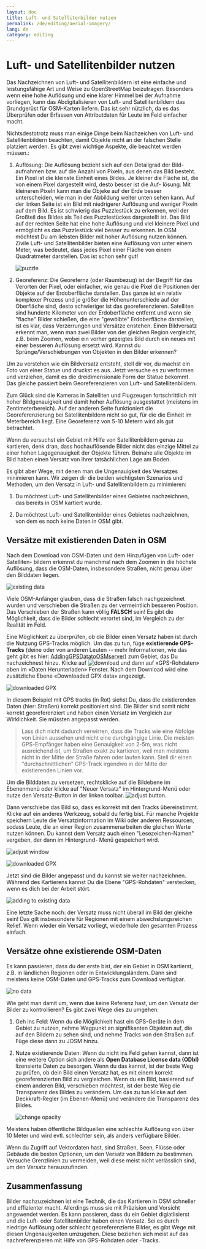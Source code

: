 ```yaml
---
layout: doc
title: Luft- und Satellitenbilder nutzen
permalink: /de/editing/aerial-imagery/
lang: de
category: editing
---
```


Luft- und Satellitenbilder nutzen
=================================


Das Nachzeichnen von Luft- und Satellitenbildern ist eine einfache und
leistungsfähige Art und Weise zu OpenStreetMap beizutragen. Besonders
wenn eine hohe Auflösung und eine klarer Himmel bei der Aufnahme vorliegen,
kann das Abdigitalisieren von Luft- und Satellitenbildern das Grundgerüst 
für OSM-Karten liefern. Das ist sehr nützlich, da es das Überprüfen oder
Erfassen von Attributdaten für Leute im Feld einfacher macht. 

Nichtsdestotrotz muss man einige Dinge beim Nachzeichen von Luft- und 
Satellitenbildern beachten, damit Objekte nicht an der falschen Stelle
platziert werden. Es gibt zwei wichtige Aspekte, die beachtet werden 
müssen.:

1.  Auflösung: Die Auflösung bezieht sich auf den Detailgrad der Bild-
	aufnahmen bzw. auf die Anzahl von Pixeln, aus denen das Bild besteht.
	Ein Pixel ist die kleinste Einheit eines Bildes. Je kleiner die Fläche
	ist, die von einem Pixel dargestellt wird, desto besser ist die Auf-
	lösung. Mit kleineren Pixeln kann man die Objeke auf der Erde besser 
	unterscheiden, wie man in der Abbildung weiter unten sehen kann. Auf 
	der linken Seite ist ein Bild mit niedrigerer Auflösung und weniger
	Pixeln auf dem Bild. Es ist schwierig das Puzzlestück zu erkennen,
	weil der Großteil des Bildes als Teil des Puzzlestückes dargestellt 
	ist. Das Bild auf der rechten Seite hat eine hohe Auflösung und viel 
	kleinere Pixel und ermöglicht es das Puzzlestück viel besser zu erkennen. 
	In OSM möchtest Du am liebsten Bilder mit hoher Auflösung nutzen können.
	Zivile Luft- und Satellitenbilder bieten eine Auflösung von unter einem 
	Meter, was bedeutet, dass jedes Pixel einer Fläche von einem Quadratmeter
	darstellen. Das ist schon sehr gut!

    ![puzzle][]

2.  Georeferenz: Die Georefernz (oder Raumbezug) ist der Begriff für das
	Verorten der Pixel, oder einfacher, wie genau die Pixel die Positionen
	der Objekte auf der Erdoberfläche darstellen. Das ganze ist ein relativ
	komplexer Prozess und je größer die Höhenunterschiede auf der Oberfläche
	sind, desto schwieriger ist das georeferenzieren. Satelliten sind 
	hunderte Kilometer von der Erdoberfläche entfernt und wenn sie "flache"
	Bilder schießen, die eine "gewölbte" Erdoberfläche darstellen, ist es
	klar, dass Verzerrungen und Versätze enstehen. Einen Bildversatz erkennt man, 
	wenn man zwei Bilder von der gleichen Region vergleicht, z.B. beim Zoomen, 
	wobei ein vorher gezeigtes Bild durch ein neues mit einer besseren 
	Auflösung ersetzt wird. Kannst du Sprünge/Verschiebungen von Objekten
	in den Bilder erkennen?


Um zu verstehen wie ein Bildversatz entsteht, stell dir vor, du machst ein Foto
von einer Statue und druckst es aus. Jetzt versuche es zu verformen und 
verziehen, damit es die dreidimensionale Form der Statue bekommt. Das gleiche
passiert beim Georeferenzieren von Luft- und Satellitenbildern.

Zum Glück sind die Kameras in Satelliten und Flugzeugen fortschrittlich mit
hoher Bildgenauigkeit und damit hoher Auflösung ausgestattet (meistens im 
Zentimeterbereich). Auf der anderen Seite funktioniert die Georeferenzierung 
bei Satellitenbildern nicht so gut, für die die Einheit im Meterbereich liegt.
Eine Georeferenz von 5-10 Metern wird als gut betrachtet.

Wenn du versuchst ein Gebiet mit Hilfe von Satellitenbildern genau zu 
kartieren, denk dran, dass hochauflösende Bilder nicht das einzige Mittel
zu einer hohen Lagegenauigkeit der Objekte führen. Beinahe alle Objekte im
Bild haben einen Versatz von ihrer tatsächlichen Lage am Boden. 

Es gibt aber Wege, mit denen man die Ungenauigkeit des Versatzes minimieren 
kann. Wir zeigen dir die beiden wichtigsten Szenarios und Methoden, um den
Versatz in Luft- und Satellitenbildern zu minimieren:

1. Du möchtest Luft- und Satellitenbilder eines Gebietes nachzeichnen, das 
bereits in OSM kartiert wurde.

2. Du möchtest Luft- und Satellitenbilder eines Gebietes nachzeichnen, von 
dem es noch keine Daten in OSM gibt. 


Versätze mit existierenden Daten in OSM
---------------------------------------

Nach dem Download von OSM-Daten und dem Hinzufügen von Luft- oder Satelliten-
bildern erkennst du manchmal nach dem Zoomen in die höchste Auflösung, dass 
die OSM-Daten, insbesondere Straßen, nicht genau über den Bilddaten liegen. 

![existing data][]

Viele OSM-Anfänger glauben, dass die Straßen falsch nachgezeichnet wurden und
verschieben die Straßen zu der vermeintlich besseren Position. Das Verschieben
der Straßen kann völlig __FALSCH__ sein! Es gibt die Möglichkeit, dass die 
Bilder schlecht verortet sind, im Vergleich zu der Realität im Feld. 

Eine Möglichkeit zu überprüfen, ob die Bilder einen Versatz haben ist durch
die Nutzung GPS-Tracks möglich. Um das zu tun, füge __existierende GPS-Tracks__
(deine oder von anderen Leuten -- mehr Informationen, wie das geht gibt es hier:
[Adding](https://docs.google.com/a/engelsted.co/document/d/1jjlthSuc9yltWxQDKxeQD4OO9LvH_DaGwEsdlxSE6l8/edit)[](https://docs.google.com/a/engelsted.co/document/d/1jjlthSuc9yltWxQDKxeQD4OO9LvH_DaGwEsdlxSE6l8/edit)[GPS](https://docs.google.com/a/engelsted.co/document/d/1jjlthSuc9yltWxQDKxeQD4OO9LvH_DaGwEsdlxSE6l8/edit)[](https://docs.google.com/a/engelsted.co/document/d/1jjlthSuc9yltWxQDKxeQD4OO9LvH_DaGwEsdlxSE6l8/edit)[Data](https://docs.google.com/a/engelsted.co/document/d/1jjlthSuc9yltWxQDKxeQD4OO9LvH_DaGwEsdlxSE6l8/edit)[](https://docs.google.com/a/engelsted.co/document/d/1jjlthSuc9yltWxQDKxeQD4OO9LvH_DaGwEsdlxSE6l8/edit)[to](https://docs.google.com/a/engelsted.co/document/d/1jjlthSuc9yltWxQDKxeQD4OO9LvH_DaGwEsdlxSE6l8/edit)[](https://docs.google.com/a/engelsted.co/document/d/1jjlthSuc9yltWxQDKxeQD4OO9LvH_DaGwEsdlxSE6l8/edit)[OSM](https://docs.google.com/a/engelsted.co/document/d/1jjlthSuc9yltWxQDKxeQD4OO9LvH_DaGwEsdlxSE6l8/edit)[](https://docs.google.com/a/engelsted.co/document/d/1jjlthSuc9yltWxQDKxeQD4OO9LvH_DaGwEsdlxSE6l8/edit)[server](https://docs.google.com/a/engelsted.co/document/d/1jjlthSuc9yltWxQDKxeQD4OO9LvH_DaGwEsdlxSE6l8/edit))
zum Gebiet, das Du nachzeichnest hinzu. Klicke auf 
![download][] und dann auf «GPS-Rohdaten» oben im «Daten Herunterladen» Fenster. 
Nach dem Download wird eine zusätzliche Ebene «Downloaded GPX data» angezeigt.

![downloaded GPX][]

In diesem Beispiel mit GPS tracks (in Rot) siehst Du, dass die existierenden 
Daten (hier: Straßen) korrekt positioniert sind. Die Bilder sind somit nicht 
korrekt georeferenziert und haben einen Versatz im Vergleich zur Wirklichkeit.
Sie müssten angepasst werden.

> Lass dich nicht dadurch verwirren, dass die Tracks wie eine Abfolge von Linien
> aussehen und nicht eine durchgängige Linie. Die meisten GPS-Empfänger haben
> eine Genauigkeit von 2-5m, was nicht ausreichend ist, um Straßen exakt zu
> kartieren, weil man meistens nicht in der Mitte der Straße fahren oder laufen
> kann. Stell dir einen "durchschnittlichen" GPS-Track irgendwo in der Mitte
> der existierenden Linien vor. 

Um die Bilddaten zu versetzen, rechtsklicke auf die Bildebene im Ebenenmenü 
oder klicke auf "Neuer Versatz" im Hintergrund-Menü oder nutze den Versatz-Button
in der linken toolbar. 
![adjust button][]. 

Dann verschiebe das Bild so, dass es korrekt mit den Tracks übereinstimmt. Klicke
auf ein anderes Werkzeug, sobald du fertig bist. Für manche Projekte speichern
Leute die Versatzinformation im Wiki oder anderen Ressourcen, sodass Leute, die
an einer Region zusammenarbeiten die gleichen Werte nutzen können.  Du kannst 
dem Versatz auch einen "Lesezeichen-Namen" vergeben, der dann im Hintergrund-
Menü gespeichert wird. 

![adjust window][]

![downloaded GPX][]

Jetzt sind die Bilder angepasst und du kannst sie weiter nachzeichnen. Während
des Kartierens kannst Du die Ebene "GPS-Rohdaten" verstecken, wenn es dich bei
der Arbeit stört.

![adding to existing data][]

Eine letzte Sache noch: der Versatz muss nicht überall im Bild der gleiche sein!
Das gilt insbesondere für Regionen mit einem abwechslungsreichen Relief. Wenn
wieder ein Versatz vorliegt, wiederhole den gesamten Prozess einfach. 

Versätze ohne existierende OSM-Daten
------------------------------------

Es kann passieren, dass du der erste bist, der ein Gebiet in OSM kartierst, 
z.B. in ländlichen Regionen oder in Entwicklungsländern. Dann sind meistens
keine OSM-Daten und GPS-Tracks zum Download verfügbar. 

![no data][]

Wie geht man damit um, wenn due keine Referenz hast, um den Versatz der Bilder
zu kontrollieren? Es gibt zwei Wege dies zu umgehen: 

1.  Geh ins Feld: Wenn du die Möglichkeit hast ein GPS-Geräte in dem Gebiet
	zu nutzen, nehme Wegpunkt an signifikanten Objekten auf, die auf den Bildern
	zu sehen sind, und nehme Tracks von den Straßen auf. Füge diese dann 
	zu JOSM hinzu.
	
2.  Nutze existierende Daten: Wenn du nicht ins Feld gehen kannst, dann ist eine
	weitere Option sich andere als __Open Database License data (ODbl)__ 
	lizensierte Daten zu besorgen. Wenn du das kannst, ist der beste Weg zu 
	prüfen, ob dein Bild einen Versatz hat, es mit einem korrekt georeferenzierten
	Bild zu vergleichen. Wenn du ein Bild, basierend auf einem anderen Bild, 
	verschieben möchtest, ist der beste Weg die Transparenz des Bildes zu 
	verändern. Um das zu tun klicke auf den Deckkraft-Regler (im Ebenen-Menü) und
	verändere die Transparenz des Bildes. 

    ![change opacity][]

Meistens haben öffentliche Bildquellen eine schlechte Auflösung von über 10 Meter
und wird evtl. schlechter sein, als anders verfügbare Bilder. 

Wenn du Zugriff auf Vektordaten hast, sind Straßen, Seen, Flüsse oder Gebäude die 
besten Optionen, um den Versatz von Bildern zu bestimmen. Versuche Grenzlinien zu 
vermeiden, weil diese meist nicht verlässlich sind, um den Versatz herauszufinden. 


Zusammenfassung
---------------

Bilder nachzuzeichnen ist eine Technik, die das Kartieren in OSM schneller
und effizienter macht. Allerdings muss sie mit Präzision und Vorsicht 
angewendet werden. Es kann passieren, dass du ein Gebiet digiatlisierst 
und die Luft- oder Satellitenbilder haben einen Versatz. Sei es durch
niedrige Auflösung oder schlecht georeferenzierte Bilder, es gibt Wege 
mit diesen Ungenauigkeiten umzugehen. Diese beziehen sich meist auf das
nachreferenzieren mit Hilfe von GPS-Rohdaten oder -Tracks. 

<!-- From here onwards is the contents of another version of aerial imagery, which was waiting translation, but was in the editing section.  It will require language skills to do it, but it may be good to review both & then keep the best bits - in German please.

Aerial Imagery
================


This section of LearnOSM is in the process of being translated. If you would like to assist with translating this site, please see [CONTRIBUTING.md](https://github.com/hotosm/learnosm/blob/gh-pages/CONTRIBUTING.md).

---

Tracing imagery is an easy and powerful way to contribute to
OSM. Using imagery to draw points, lines and shapes on the ground is called
**digitizing**. It can often be separated from the act of collecting attribute
data on the ground, which is often called **ground-truthing**.

Digtizing imagery can provide the skeleton of OSM maps, which
makes ground-truthing easier for people in the field.

In this chapter we'll learn a little bit more about how aerial imagery works.

About Imagery
-------------

Aerial imagery is the term that we use to describe photographs that are taken from the sky.
These can be taken from airplanes, helicopters, or even kites and balloons, but the most
common source of imagery comes from satellites orbiting the Earth.

[In the chapter on GPS](/en/beginner/using-gps) we learned about the dozens of satellites
orbiting Earth which allow our GPS receivers to identify our latitude and longitude. In
addition to these GPS satellites, there are also satellites which take photos of the earth.
These photos are then manipulated so that they can be used in GIS (mapping) software. 
Bing Aerial Imagery is made up of satellite photos.

Resolution
----------

All digital photographs are made up of pixels.  If you zoom in very close on a photograph, you will notice the the image starts to get blurry, and eventually you’ll see that an image is made up of thousands of little squares that are each a different color.  This is true whether the photograph is taken with a handheld camera, a mobile phone, or a satellite orbiting Earth.

![Image resolution][]

Resolution refers to the number of pixels wide by the number of pixels high that an image is.  More pixels means higher resolution, which means that you are able to see greater detail in the photograph.  Resolution in handheld cameras is often measured in megapixels.  The more megapixels your camera is able to record, the higher the resolution of your photos.

Aerial imagery is the same, except that we usually talk about resolution differently.  Measurement is important with aerial photographs - hence, a pixel represents a certain distance on the ground.  We usually describe imagery as something like “two meter resolution imagery,” which means that one pixel is equivalent to two meters on the ground.  One meter resolution imagery would have a higher resolution than this, and 50cm resolution would be higher still.  This is generally the range of imagery that is provided by Bing, though it varies between locations, and in many places it is worse than two meters, at which point it becomes difficult to identify objects in the image.

![Comparison of low and high resolution imagery][]

The higher the resolution of an aerial image, the easier it is to use in making maps.

Georeferencing
---------------

Each pixel of an aerial photograph has a size, and each pixel also has a
location. As we mentioned above, this is because aerial photographs are georeferenced.

Just like a GPS point has a latitude and longitude, so will the pixels in an aerial image.
However, just as poor resolution can bring challenges to mapping, so can poorly
georeferenced images.

Let's think for a moment about how georeferencing works, and why it is challenging 
to do. When somebody georeferences an image, they first identify a handful of pixels
in the image that are known locations. If we have a square photograph, we might identify
the coordinates of all four corners, and that way the whole image can be correctly placed.

This all seems quite simple, but consider this: Earth is round; camera lenses are round;
yet photographs are flat and 2-dimensional. This means that when a flat image is
being mapped onto the round Earth, there is always going to be some stretching of the image
and distortion. Imagine trying to flatten an orange-peel. It won't end up rectangular.

Because of this problem, all of the pixels in an aerial image might not be perfectly
placed.

Luckily, some really smart people have devised clever algorithms for solving
this problem, and so the imagery that you see on Bing is pretty close to being accurate.
In most places it won't be noticeably wrong at all - and it's certainly fine for making
maps. The most common areas for imagery to be inaccurately located are in hilly,
mountainous areas. In the [next chapter](/en/editing/correcting-imagery-offset) we will see how
to correct for this problem.

[Image resolution]: /images/en/editing/aerial-imagery/orange-resolution.png
[Comparison of low and high resolution imagery]: /images/en/editing/aerial-imagery/low-res-high-res.png

-->


[puzzle]: {{site.baseurl}}/images/offset_puzzle_en.png
[existing data]: {{site.baseurl}}/images/offset_existing_data_en.png
[download]: {{site.baseurl}}/images/offset_tool_download_en.png
[downloaded GPX]: {{site.baseurl}}/images/offset_downloaded_gpx_en.png
[adjust button]: {{site.baseurl}}/images/offset_tool_adjust_en.png
[adjust window]: {{site.baseurl}}/images/offset_adjust_window_en.png
[adding to existing data]: {{site.baseurl}}/images/offset_add_to_data_en.png
[no data]: {{site.baseurl}}/images/offset_no_data_en.png
[change opacity]: {{site.baseurl}}/images/offset_change_opacity_en.png
